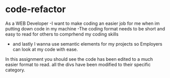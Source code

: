 # code-refactor

As a WEB Developer 
-I want to make coding an easier job for me when im putting down code in my machine
-The coding format needs to be short and easy to read for others to comprhend my coding skills
- and lastly I wanna use semantic elements for my projects so Employers can look at my code with ease.

In this assignment you should see the code has been edited to a much easier format to read. 
all the divs have been modified to their specific category.
